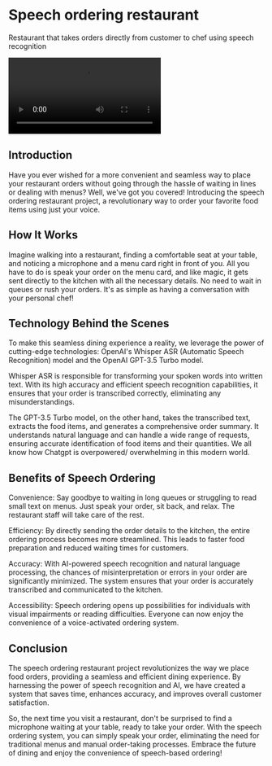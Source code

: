 # Speech ordering restaurant
 Restaurant that takes orders directly from customer to chef using speech recognition

[<video src="Restaurant%20ai.mp4" controls title="Title"></video>](https://github.com/terry-ab/Speech-ordering-restaurant/blob/main/Restaurant%20ai.mp4)


## Introduction
Have you ever wished for a more convenient and seamless way to place your restaurant orders without going through the hassle of waiting in lines or dealing with menus? Well, we've got you covered! Introducing the speech ordering restaurant project, a revolutionary way to order your favorite food items using just your voice.

## How It Works
Imagine walking into a restaurant, finding a comfortable seat at your table, and noticing a microphone and a menu card right in front of you. All you have to do is speak your order on the menu card, and like magic, it gets sent directly to the kitchen with all the necessary details. No need to wait in queues or rush your orders. It's as simple as having a conversation with your personal chef!

## Technology Behind the Scenes
To make this seamless dining experience a reality, we leverage the power of cutting-edge technologies: OpenAI's Whisper ASR (Automatic Speech Recognition) model and the OpenAI GPT-3.5 Turbo model.

Whisper ASR is responsible for transforming your spoken words into written text. With its high accuracy and efficient speech recognition capabilities, it ensures that your order is transcribed correctly, eliminating any misunderstandings.

The GPT-3.5 Turbo model, on the other hand, takes the transcribed text, extracts the food items, and generates a comprehensive order summary. It understands natural language and can handle a wide range of requests, ensuring accurate identification of food items and their quantities. We all know how Chatgpt is overpowered/ overwhelming in this modern world.

## Benefits of Speech Ordering
Convenience: Say goodbye to waiting in long queues or struggling to read small text on menus. Just speak your order, sit back, and relax. The restaurant staff will take care of the rest.

Efficiency: By directly sending the order details to the kitchen, the entire ordering process becomes more streamlined. This leads to faster food preparation and reduced waiting times for customers.

Accuracy: With AI-powered speech recognition and natural language processing, the chances of misinterpretation or errors in your order are significantly minimized. The system ensures that your order is accurately transcribed and communicated to the kitchen.

Accessibility: Speech ordering opens up possibilities for individuals with visual impairments or reading difficulties. Everyone can now enjoy the convenience of a voice-activated ordering system.

## Conclusion
The speech ordering restaurant project revolutionizes the way we place food orders, providing a seamless and efficient dining experience. By harnessing the power of speech recognition and AI, we have created a system that saves time, enhances accuracy, and improves overall customer satisfaction.

So, the next time you visit a restaurant, don't be surprised to find a microphone waiting at your table, ready to take your order. With the speech ordering system, you can simply speak your order, eliminating the need for traditional menus and manual order-taking processes. Embrace the future of dining and enjoy the convenience of speech-based ordering!

